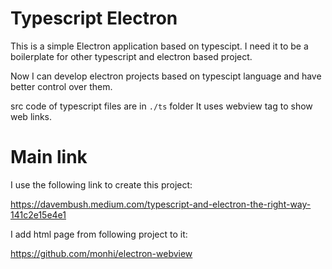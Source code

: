 # Typescript Electron 


This is a simple Electron application based on typescipt.
I need it to be a boilerplate for other typescript and electron based project.

Now I can develop electron projects based on typescipt language and have better control over them.


src code of typescript files are in `./ts` folder
It uses webview tag to show web links.



# Main link
I use the following link to create this project:

https://davembush.medium.com/typescript-and-electron-the-right-way-141c2e15e4e1

I add html page from following project to it: 

https://github.com/monhi/electron-webview


